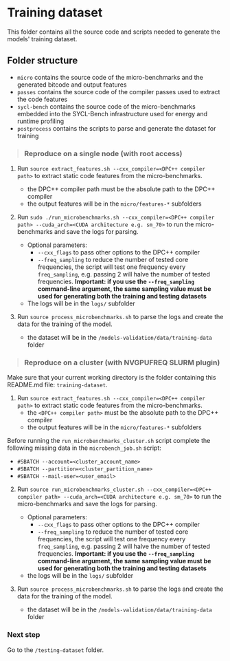 # Training dataset
This folder contains all the source code and scripts needed to generate the models' training dataset.

## Folder structure
- `micro` contains the source code of the micro-benchmarks and the generated bitcode and output features
- `passes` contains the source code of the compiler passes used to extract the code features
- `sycl-bench` contains the source code of the micro-benchmarks embedded into the SYCL-Bench infrastructure used for energy and runtime profiling
- `postprocess` contains the scripts to parse and generate the dataset for training

> ### Reproduce on a single node (with **root access**)
1. Run `source extract_features.sh --cxx_compiler=<DPC++ compiler path>` to extract static code features from the micro-benchmarks.
    - the DPC++ compiler path must be the absolute path to the DPC++ compiler
    - the output features will be in the `micro/features-*` subfolders

2. Run `sudo ./run_microbenchmarks.sh --cxx_compiler=<DPC++ compiler path> --cuda_arch=<CUDA architecture e.g. sm_70>` to run the micro-benchmarks and save the logs for parsing.
    - Optional parameters:
      - `--cxx_flags` to pass other options to the DPC++ compiler
      - `--freq_sampling` to reduce the number of tested core frequencies, the script will test one frequency every `freq_sampling`, e.g. passing 2 will halve the number of tested frequencies. **Important: if you use the `--freq_sampling` command-line argument, the same sampling value must be used for generating both the training and testing datasets**
    - The logs will be in the `logs/` subfolder

3. Run `source process_microbenchmarks.sh` to parse the logs and create the data for the training of the model.
    - the dataset will be in the `/models-validation/data/training-data` folder

> ### Reproduce on a cluster (with NVGPUFREQ SLURM plugin)
Make sure that your current working directory is the folder containing this README.md file: `training-dataset`.

1. Run `source extract_features.sh --cxx_compiler=<DPC++ compiler path>` to extract static code features from the micro-benchmarks.
    - the `<DPC++ compiler path>` must be the absolute path to the DPC++ compiler
    - the output features will be in the `micro/features-*` subfolders

Before running the `run_microbenchmarks_cluster.sh` script complete the following missing data in the `microbench_job.sh` script:
  - `#SBATCH --account=<cluster_account_name>`
  - `#SBATCH --partition=<cluster_partition_name>`
  - `#SBATCH --mail-user=<user_email>`

2. Run `source run_microbenchmarks_cluster.sh --cxx_compiler=<DPC++ compiler path> --cuda_arch=<CUDA architecture e.g. sm_70>` to run the micro-benchmarks and save the logs for parsing.
    - Optional parameters:
      - `--cxx_flags` to pass other options to the DPC++ compiler
      - `--freq_sampling` to reduce the number of tested core frequencies, the script will test one frequency every `freq_sampling`, e.g. passing 2 will halve the number of tested frequencies. **Important: if you use the `--freq_sampling` command-line argument, the same sampling value must be used for generating both the training and testing datasets**
    - the logs will be in the `logs/` subfolder

3. Run `source process_microbenchmarks.sh` to parse the logs and create the data for the training of the model.
    - the dataset will be in the `/models-validation/data/training-data` folder

### Next step
Go to the `/testing-dataset` folder.